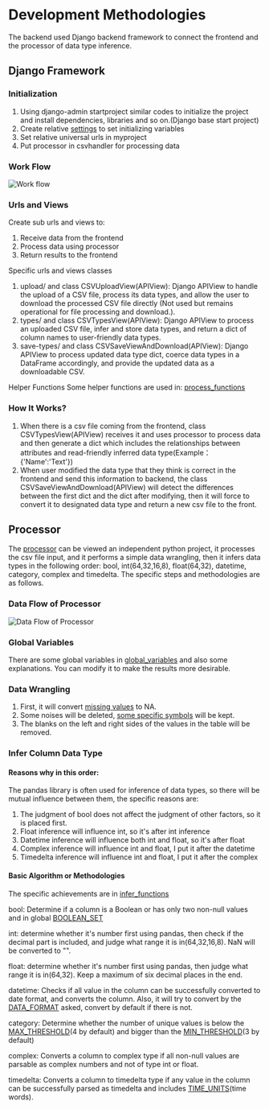 # Development Methodologies
  The backend used Django backend framework to connect the frontend and the processor of data type inference.
  
## Django Framework

### Initialization
1. Using django-admin startproject similar codes to initialize the project and install dependencies, libraries and so on.(Django base start project)
2. Create relative [settings](myproject/settings.py) to set initializing variables
3. Set relative universal urls in myproject
4. Put processor in csvhandler for processing data

### Work Flow
![Work flow](Work_Flow.drawio.png)

### Urls and Views
Create sub urls and views to:
1. Receive data from the frontend
2. Process data using processor
3. Return results to the frontend

Specific urls and views classes
1. upload/ and class CSVUploadView(APIView): Django APIView to handle the upload of a CSV file, process its data types, 
and allow the user to download the processed CSV file directly (Not used but remains operational for file processing and download.).
2. types/ and class CSVTypesView(APIView): Django APIView to process an uploaded CSV file, infer and store data types, 
and return a dict of column names to user-friendly data types.
3. save-types/ and class CSVSaveViewAndDownload(APIView): Django APIView to process updated data type dict, 
coerce data types in a DataFrame accordingly, and provide the updated data as a downloadable CSV.

Helper Functions
Some helper functions are used in: [process_functions](myproject/csvhandler/process_functions.py)

### How It Works?
1. When there is a csv file coming from the frontend, class CSVTypesView(APIView) receives it and uses processor to process
data and then generate a dict which includes the relationships between attributes and read-friendly inferred data type(Example： {'Name':'Text'})
2. When user modified the data type that they think is correct in the frontend and send this information to backend, the class CSVSaveViewAndDownload(APIView)
will detect the differences between the first dict and the dict after modifying, then it will force to convert it to designated data type and
return a new csv file to the front.

## Processor

The [processor](myproject/csvhandler/processor) can be viewed an independent python project, it processes the csv file input, and it performs a simple data wrangling,
then it infers data types in the following order: bool, int(64,32,16,8), float(64,32), datetime, category, complex and timedelta.
The specific steps and methodologies are as follows.

### Data Flow of Processor
![Data Flow of Processor](Processor.png)

### Global Variables
There are some global variables in [global_variables](myproject/csvhandler/processor/global_variables.py) and also some explanations.
You can modify it to make the results more desirable.

### Data Wrangling
1. First, it will convert [missing values](myproject/csvhandler/processor/global_variables.py) to NA.
2. Some noises will be deleted, [some specific symbols](myproject/csvhandler/processor/global_variables.py) will be kept.
3. The blanks on the left and right sides of the values in the table will be removed.

### Infer Column Data Type
#### Reasons why in this order:

The pandas library is often used for inference of data types, so there will be mutual influence between them, the specific reasons are:
1. The judgment of bool does not affect the judgment of other factors, so it is placed first.
2. Float inference will influence int, so it's after int inference
3. Datetime inference will influence both int and float, so it's after float
4. Complex inference will influence int and float, I put it after the datetime
5. Timedelta inference will influence int and float, I put it after the complex

#### Basic Algorithm or Methodologies
The specific achievements are in [infer_functions](myproject/csvhandler/processor/infer_functions.py)

bool: Determine if a column is a Boolean or has only two non-null values and in global [BOOLEAN_SET](myproject/csvhandler/processor/global_variables.py)

int: determine whether it's number first using pandas, then check if the decimal part is included, and judge what range it is in(64,32,16,8). NaN will be converted to "<NA>".

float: determine whether it's number first using pandas, then judge what range it is in(64,32). Keep a maximum of six decimal places in the end.

datetime: Checks if all value in the column can be successfully converted to date format, and converts the column. Also, it will try to convert by the [DATA_FORMAT](myproject/csvhandler/processor/global_variables.py) asked, convert by default if there is not.

category: Determine whether the number of unique values is below the [MAX_THRESHOLD](myproject/csvhandler/processor/global_variables.py)(4 by default) and bigger than the [MIN_THRESHOLD](myproject/csvhandler/processor/global_variables.py)(3 by default)

complex: Converts a column to complex type if all non-null values are parsable as complex numbers and not of type int or float.

timedelta: Converts a column to timedelta type if any value in the column can be successfully parsed as timedelta and includes [TIME_UNITS](myproject/csvhandler/processor/global_variables.py)(time words).
